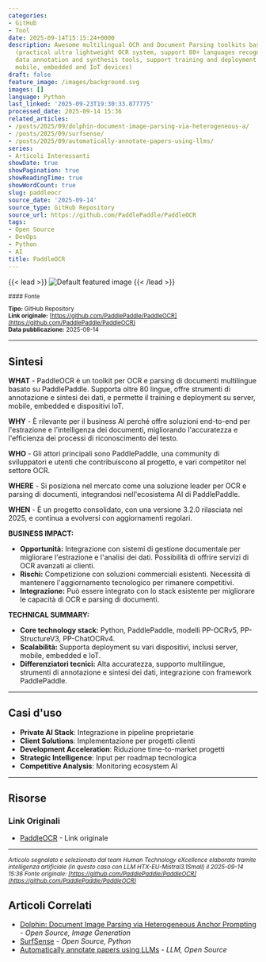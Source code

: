 ```yaml
---
categories:
- GitHub
- Tool
date: 2025-09-14T15:15:24+0000
description: Awesome multilingual OCR and Document Parsing toolkits based on PaddlePaddle
  (practical ultra lightweight OCR system, support 80+ languages recognition, provide
  data annotation and synthesis tools, support training and deployment among server,
  mobile, embedded and IoT devices)
draft: false
feature_image: /images/background.svg
images: []
language: Python
last_linked: '2025-09-23T19:30:33.877775'
processed_date: 2025-09-14 15:36
related_articles:
- /posts/2025/09/dolphin-document-image-parsing-via-heterogeneous-a/
- /posts/2025/09/surfsense/
- /posts/2025/09/automatically-annotate-papers-using-llms/
series:
- Articoli Interessanti
showDate: true
showPagination: true
showReadingTime: true
showWordCount: true
slug: paddleocr
source_date: '2025-09-14'
source_type: GitHub Repository
source_url: https://github.com/PaddlePaddle/PaddleOCR
tags:
- Open Source
- DevOps
- Python
- AI
title: PaddleOCR
---
```


{{< lead >}}
![Default featured image](/images/background.svg)
{{< /lead >}}

<small>
#### Fonte

**Tipo:** GitHub Repository  
**Link originale:** [https://github.com/PaddlePaddle/PaddleOCR](https://github.com/PaddlePaddle/PaddleOCR)  
**Data pubblicazione:** 2025-09-14

</small>

---

## Sintesi

**WHAT** - PaddleOCR è un toolkit per OCR e parsing di documenti multilingue basato su PaddlePaddle. Supporta oltre 80 lingue, offre strumenti di annotazione e sintesi dei dati, e permette il training e deployment su server, mobile, embedded e dispositivi IoT.

**WHY** - È rilevante per il business AI perché offre soluzioni end-to-end per l'estrazione e l'intelligenza dei documenti, migliorando l'accuratezza e l'efficienza dei processi di riconoscimento del testo.

**WHO** - Gli attori principali sono PaddlePaddle, una community di sviluppatori e utenti che contribuiscono al progetto, e vari competitor nel settore OCR.

**WHERE** - Si posiziona nel mercato come una soluzione leader per OCR e parsing di documenti, integrandosi nell'ecosistema AI di PaddlePaddle.

**WHEN** - È un progetto consolidato, con una versione 3.2.0 rilasciata nel 2025, e continua a evolversi con aggiornamenti regolari.

**BUSINESS IMPACT:**
- **Opportunità:** Integrazione con sistemi di gestione documentale per migliorare l'estrazione e l'analisi dei dati. Possibilità di offrire servizi di OCR avanzati ai clienti.
- **Rischi:** Competizione con soluzioni commerciali esistenti. Necessità di mantenere l'aggiornamento tecnologico per rimanere competitivi.
- **Integrazione:** Può essere integrato con lo stack esistente per migliorare le capacità di OCR e parsing di documenti.

**TECHNICAL SUMMARY:**
- **Core technology stack:** Python, PaddlePaddle, modelli PP-OCRv5, PP-StructureV3, PP-ChatOCRv4.
- **Scalabilità:** Supporta deployment su vari dispositivi, inclusi server, mobile, embedded e IoT.
- **Differenziatori tecnici:** Alta accuratezza, supporto multilingue, strumenti di annotazione e sintesi dei dati, integrazione con framework PaddlePaddle.

---

## Casi d'uso

- **Private AI Stack**: Integrazione in pipeline proprietarie
- **Client Solutions**: Implementazione per progetti clienti
- **Development Acceleration**: Riduzione time-to-market progetti
- **Strategic Intelligence**: Input per roadmap tecnologica
- **Competitive Analysis**: Monitoring ecosystem AI

---



## Risorse

### Link Originali
- [PaddleOCR](https://github.com/PaddlePaddle/PaddleOCR) - Link originale


---

*<small>Articolo segnalato e selezionato dal team Human Technology eXcellence elaborato tramite intelligenza artificiale (in questo caso con LLM HTX-EU-Mistral3.1Small) il 2025-09-14 15:36
Fonte originale: [https://github.com/PaddlePaddle/PaddleOCR](https://github.com/PaddlePaddle/PaddleOCR)</small>*

## Articoli Correlati

- [Dolphin: Document Image Parsing via Heterogeneous Anchor Prompting](/posts/2025/09/dolphin-document-image-parsing-via-heterogeneous-a/) - *Open Source, Image Generation*
- [SurfSense](/posts/2025/09/surfsense/) - *Open Source, Python*
- [Automatically annotate papers using LLMs](/posts/2025/09/automatically-annotate-papers-using-llms/) - *LLM, Open Source*